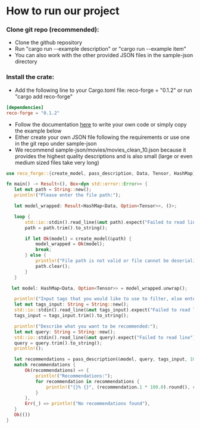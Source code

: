 # How to run our project

### Clone git repo (recommended):
- Clone the github repository
- Run "cargo run --example description" or "cargo run --example item"
- You can also work with the other provided JSON files in the sample-json directory

### Install the crate:
- Add the following line to your Cargo.toml file: reco-forge = "0.1.2" or run "cargo add reco-forge"
```toml
[dependencies]
reco-forge = "0.1.2"
```
- Follow the documentation [here](https://docs.rs/reco-forge/0.1.2/reco_forge/) to write your own code or simply copy the example below
- Either create your own JSON file following the requirements or use one in the git repo under sample-json
- We recommend sample-json/movies/movies_clean_10.json because it provides the highest quality descriptions and is also small (large or even medium sized files take very long)
```rust
use reco_forge::{create_model, pass_description, Data, Tensor, HashMap}; // Can also use pass_item

fn main() -> Result<(), Box<dyn std::error::Error>> {
   let mut path = String::new();
   println!("Please enter the file path:");

   let model_wrapped: Result<HashMap<Data, Option<Tensor>>, ()>;

   loop {
       std::io::stdin().read_line(&mut path).expect("Failed to read line");
       path = path.trim().to_string();

       if let Ok(model) = create_model(&path) {
           model_wrapped = Ok(model);
           break;
       } else {
           println!("File path is not valid or file cannot be deserialized, please input the correct file path and try again:");
           path.clear();
       }
   }

  let model: HashMap<Data, Option<Tensor>> = model_wrapped.unwrap();

   println!("Input tags that you would like to use to filter, else enter NONE");
   let mut tags_input: String = String::new();
   std::io::stdin().read_line(&mut tags_input).expect("Failed to read line");
   tags_input = tags_input.trim().to_string();

   println!("Describe what you want to be recommended:");
   let mut query: String = String::new();
   std::io::stdin().read_line(&mut query).expect("Failed to read line");
   query = query.trim().to_string();
   println!();

   let recommendations = pass_description(&model, query, tags_input, 10);
   match recommendations {
       Ok(recommendations) => {
           println!("Recommendations:");
           for recommendation in recommendations {
               println!("{}% {}", (recommendation.1 * 100.0).round(), recommendation.0);
           }
       },
       Err(_) => println!("No recommendations found"),
   }
   Ok(())
}
```